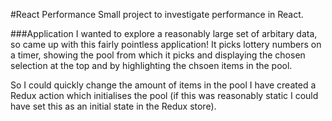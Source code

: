 #React Performance
Small project to investigate performance in React.

###Application
I wanted to explore a reasonably large set of arbitary data, so came up with this fairly pointless application! It picks lottery numbers on a timer, showing the pool from which it picks and displaying the chosen selection at the top and by highlighting the chsoen items in the pool.

So I could quickly change the amount of items in the pool I have created a Redux action which initialises the pool (if this was reasonably static I could have set this as an initial state in the Redux store). 



